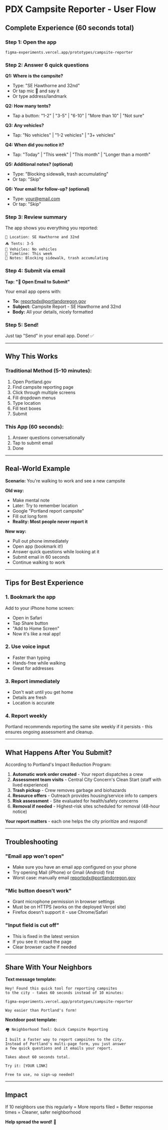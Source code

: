 # PDX Campsite Reporter - User Flow

## Complete Experience (60 seconds total)

### Step 1: Open the app
`figma-experiments.vercel.app/prototypes/campsite-reporter`

### Step 2: Answer 6 quick questions

**Q1: Where is the campsite?**
- Type: "SE Hawthorne and 32nd"
- Or tap mic 🎤 and say it
- Or type address/landmark

**Q2: How many tents?**
- Tap a button: "1-2" | "3-5" | "6-10" | "More than 10" | "Not sure"

**Q3: Any vehicles?**
- Tap: "No vehicles" | "1-2 vehicles" | "3+ vehicles"

**Q4: When did you notice it?**
- Tap: "Today" | "This week" | "This month" | "Longer than a month"

**Q5: Additional notes? (optional)**
- Type: "Blocking sidewalk, trash accumulating"
- Or tap: "Skip"

**Q6: Your email for follow-up? (optional)**
- Type: your@email.com
- Or tap: "Skip"

### Step 3: Review summary
The app shows you everything you reported:
```
📍 Location: SE Hawthorne and 32nd
⛺ Tents: 3-5
🚗 Vehicles: No vehicles
📅 Timeline: This week
💬 Notes: Blocking sidewalk, trash accumulating
```

### Step 4: Submit via email
**Tap: "📧 Open Email to Submit"**

Your email app opens with:
- **To:** reportpdx@portlandoregon.gov
- **Subject:** Campsite Report - SE Hawthorne and 32nd
- **Body:** All your details, nicely formatted

### Step 5: Send!
Just tap "Send" in your email app. Done! ✅

---

## Why This Works

### Traditional Method (5-10 minutes):
1. Open Portland.gov
2. Find campsite reporting page
3. Click through multiple screens
4. Fill dropdown menus
5. Type location
6. Fill text boxes
7. Submit

### This App (60 seconds):
1. Answer questions conversationally
2. Tap to submit email
3. Done

---

## Real-World Example

**Scenario:** You're walking to work and see a new campsite

**Old way:**
- Make mental note
- Later: Try to remember location
- Google "Portland report campsite"
- Fill out long form
- **Reality: Most people never report it**

**New way:**
- Pull out phone immediately
- Open app (bookmark it!)
- Answer quick questions while looking at it
- Submit email in 60 seconds
- Continue walking to work

---

## Tips for Best Experience

### 1. Bookmark the app
Add to your iPhone home screen:
- Open in Safari
- Tap Share button
- "Add to Home Screen"
- Now it's like a real app!

### 2. Use voice input
- Faster than typing
- Hands-free while walking
- Great for addresses

### 3. Report immediately
- Don't wait until you get home
- Details are fresh
- Location is accurate

### 4. Report weekly
Portland recommends reporting the same site weekly if it persists - this ensures ongoing assessment and cleanup.

---

## What Happens After You Submit?

According to Portland's Impact Reduction Program:

1. **Automatic work order created** - Your report dispatches a crew
2. **Assessment team visits** - Central City Concern's Clean Start (staff with lived experience)
3. **Trash pickup** - Crew removes garbage and biohazards
4. **Resource offers** - Outreach provides housing/service info to campers
5. **Risk assessment** - Site evaluated for health/safety concerns
6. **Removal if needed** - Highest-risk sites scheduled for removal (48-hour notice)

**Your report matters** - each one helps the city prioritize and respond!

---

## Troubleshooting

### "Email app won't open"
- Make sure you have an email app configured on your phone
- Try opening Mail (iPhone) or Gmail (Android) first
- Worst case: manually email reportpdx@portlandoregon.gov

### "Mic button doesn't work"
- Grant microphone permission in browser settings
- Must be on HTTPS (works on the deployed Vercel site)
- Firefox doesn't support it - use Chrome/Safari

### "Input field is cut off"
- This is fixed in the latest version
- If you see it: reload the page
- Clear browser cache if needed

---

## Share With Your Neighbors

**Text message template:**
```
Hey! Found this quick tool for reporting campsites 
to the city - takes 60 seconds instead of 10 minutes:

figma-experiments.vercel.app/prototypes/campsite-reporter

Way easier than Portland's form!
```

**Nextdoor post template:**
```
🏘️ Neighborhood Tool: Quick Campsite Reporting

I built a faster way to report campsites to the city.
Instead of Portland's multi-page form, you just answer
a few quick questions and it emails your report.

Takes about 60 seconds total.

Try it: [YOUR LINK]

Free to use, no sign-up needed!
```

---

## Impact

If 10 neighbors use this regularly = More reports filed = Better response times = Cleaner, safer neighborhood

**Help spread the word!** 🌲
